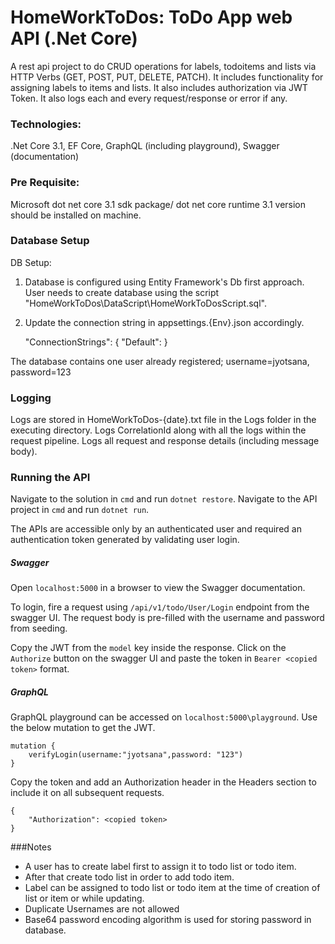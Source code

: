 # HomeWorkToDos: ToDo App web API (.Net Core)

A rest api project to do CRUD operations for labels, todoitems and lists via HTTP Verbs (GET, POST, PUT, DELETE, PATCH).
It includes functionality for assigning labels to items and lists.
It also includes authorization via JWT Token.
It also logs each and every request/response or error if any.


### Technologies:

.Net Core 3.1, EF Core, GraphQL (including playground), Swagger (documentation)


### Pre Requisite:

Microsoft dot net core 3.1 sdk package/ dot net core runtime 3.1 version should be installed on machine.


### Database Setup

DB Setup:

1. Database is configured using Entity Framework's Db first approach. User needs to create database using the script "HomeWorkToDos\DataScript\HomeWorkToDosScript.sql". 
2. Update the connection string in appsettings.{Env}.json accordingly.

    "ConnectionStrings": 
	{
		"Default": <updated-connection-string>
	}

The database contains one user already registered; username=jyotsana, password=123

### Logging
Logs are stored in HomeWorkToDos-{date}.txt file in the Logs folder in the executing directory.
Logs CorrelationId along with all the logs within the request pipeline.
Logs all request and response details (including message body).


### Running the API
Navigate to the solution in `cmd` and run `dotnet restore`.
Navigate to the API project in `cmd` and run `dotnet run`.

The APIs are accessible only by an authenticated user and required an authentication token generated by validating user login.

##### Swagger
Open `localhost:5000` in a browser to view the Swagger documentation.

To login, fire a request using `/api/v1/todo/User/Login` endpoint from the swagger UI. The request body is pre-filled with the username and password from seeding.

Copy the JWT from the `model` key inside the response.
Click on the `Authorize` button on the swagger UI and paste the token in `Bearer <copied token>` format.

##### GraphQL
GraphQL playground can be accessed on `localhost:5000\playground`.
Use the below mutation to get the JWT.

    mutation {
    	verifyLogin(username:"jyotsana",password: "123")
    }
Copy the token and add an Authorization header in the Headers section to include it on all subsequent requests.

    {
    	"Authorization": <copied token>
    }

###Notes
- A user has to create label first to assign it to todo list or todo item.
- After that create todo list in order to add todo item.
- Label can be assigned to todo list or todo item at the time of creation of list or item or while updating.
- Duplicate Usernames are not allowed
- Base64 password encoding algorithm is used for storing password in database.

